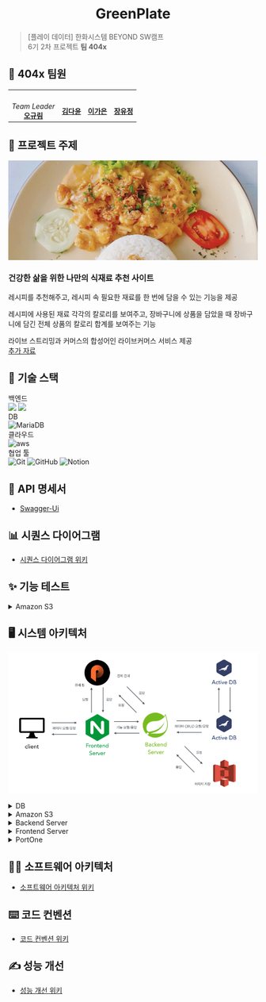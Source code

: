 <h1 align="center">GreenPlate</h1>


> [플레이 데이터] 한화시스템 BEYOND SW캠프  
> 6기 2차 프로젝트 **팀 404x**
## 🤚 404x 팀원
<table>
 <tr>
    <td align="center"><a href="https://github.com/ohgyulim"><img src="https://avatars.githubusercontent.com/ohgyulim" width="150px;" alt=""></td>
    <td align="center"><a href="https://github.com/dyun23"><img src="https://avatars.githubusercontent.com/dyun23" width="150px;" alt=""></td>
    <td align="center"><a href="https://github.com/lrkdms125"><img src="https://avatars.githubusercontent.com/dlrkdms125" width="150px;" alt=""></td>
    <td align="center"><a href="https://github.com/winter0123"><img src="https://avatars.githubusercontent.com/winter0123" width="150px;" alt=""></td>
  </tr>
  <tr>
    <td align="center"><i>Team Leader</i><br><a href="https://github.com/ohgyulim"><b>오규림</b></td>
    <td align="center"><a href="https://github.com/dyun23"><b>김다윤</b></td>
    <td align="center"><a href="https://github.com/dlrkdms125"><b>이가은</b></td>
    <td align="center"><a href="https://github.com/winter0123"><b>장유정</b></td>
  </tr>
  </table>

## 📌 프로젝트 주제 
<div align="center">
   <img src="./img/greenplate.jpg" align="center"/>
</div> 

### 건강한 삶을 위한 나만의 식재료 추천 사이트 
레시피를 추천해주고, 레시피 속 필요한 재료를 한 번에 담을 수 있는 기능을 제공

레시피에 사용된 재료 각각의 칼로리를 보여주고, 장바구니에 상품을 담았을 때 장바구니에 담긴 전체 상품의 칼로리 합계를 보여주는 기능 

라이브 스트리밍과 커머스의 합성어인 라이브커머스 서비스 제공  
[추가 자료](https://github.com/beyond-sw-camp/be06-1st-404x-GreenPlate/wiki/%ED%94%84%EB%A1%9C%EC%A0%9D%ED%8A%B8-%EA%B0%9C%EC%9A%94)

## 🔧 기술 스택
백엔드  
![](https://img.shields.io/badge/Spring-6DB33F?style=for-the-badge&logo=spring&logoColor=white) ![](https://img.shields.io/badge/Spring_Security-6DB33F?style=for-the-badge&logo=Spring-Security&logoColor=white)  
DB  
![MariaDB](https://img.shields.io/badge/MariaDB-003545?style=for-the-badge&logo=mariadb&logoColor=white)   
클라우드  
![aws](https://img.shields.io/badge/Amazon_AWS_s3-FF9900?style=for-the-badge&logo=amazonaws&logoColor=white)  
협업 툴  
![Git](https://img.shields.io/badge/git-%23F05033.svg?style=for-the-badge&logo=git&logoColor=white) ![GitHub](https://img.shields.io/badge/github-%23121011.svg?style=for-the-badge&logo=github&logoColor=white) ![Notion](https://img.shields.io/badge/Notion-%23000000.svg?style=for-the-badge&logo=notion&logoColor=white)  

## 📄 API 명세서
- [Swagger-Ui]()

## 📊 시퀀스 다이어그램
- [시퀀스 다이어그램 위키](https://github.com/beyond-sw-camp/be06-2nd-404x-GreenPlate.wiki.git)

## ✨ 기능 테스트
<details>
<summary> Amazon S3 </summary>
</details>

## 🖥️ 시스템 아키텍처
![](./img/system.png)
<details>
<summary>DB</summary>

- 이커머스의 빠른 응답속도는 긍정적인 사용자 경험을 제공할 수 있다고 생각했고, 빠른 응답속도를 위한 부하 분산이 가능하도록 Active - Active 구성을 하였습니다.
- 또한 Active - Active 구성으로 **두 서버는 항상 동일한 데이터를 유지하기** 때문에 에러가 발생했을 시 빠르게 대처할 수 있습니다.
</details>
<details>
<summary> Amazon S3 </summary>

- 상품의 썸네일, 상세 이미지 등 상품과 관련된 이미지를 저장하기 위해 S3를 사용하였습니다.
</details>
<details>
<summary> Backend Server </summary>

- 레시피 *전시/등록/좋아요/리뷰*, 상품 *전시/구매/등록/좋아요/리뷰*, 라이브커머스 등 저희가 제공하고자 하는 서비스는 매우 많습니다. 모놀리식으로 서버를 구성하여 빠르게 개발을 끝내고 추후 부하가 발생하면 부하가 발생하는 기능 별로 서버를 분리하고자 합니다.
</details>
<details>
<summary> Frontend Server </summary>

- 외부 API의 웹 페이지를 요청하기 위해 사용했습니다.
</details>
<details>
<summary> PortOne </summary>

- 상품 결제를 위해 PG사의 결제 대행 서비스 중 하나인 PortOne을 사용하였습니다.
</details>

## 👩‍💻 소프트웨어 아키텍처
- [소프트웨어 아키텍처 위키]()

## ⌨️  코드 컨벤션
- [코드 컨벤션 위키]("https://github.com/beyond-sw-camp/be06-2nd-404x-GreenPlate/wiki/코드-컨벤션")

## ✍️ 성능 개선
- [성능 개선 위키]()